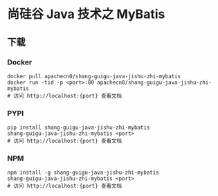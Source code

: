 # 尚硅谷 Java 技术之 MyBatis

## 下载

### Docker

```
docker pull apachecn0/shang-guigu-java-jishu-zhi-mybatis
docker run -tid -p <port>:80 apachecn0/shang-guigu-java-jishu-zhi-mybatis
# 访问 http://localhost:{port} 查看文档
```

### PYPI

```
pip install shang-guigu-java-jishu-zhi-mybatis
shang-guigu-java-jishu-zhi-mybatis <port>
# 访问 http://localhost:{port} 查看文档
```

### NPM

```
npm install -g shang-guigu-java-jishu-zhi-mybatis
shang-guigu-java-jishu-zhi-mybatis <port>
# 访问 http://localhost:{port} 查看文档
```